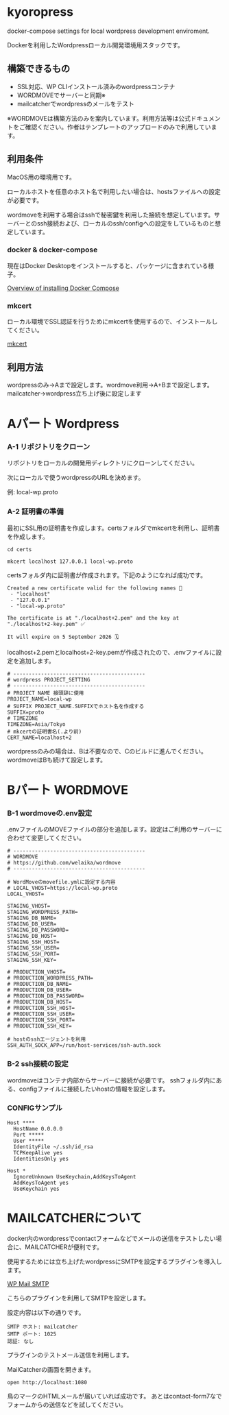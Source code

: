 # kyoropress
 docker-compose settings for local wordpress development enviroment.

 Dockerを利用したWordpressローカル開発環境用スタックです。

 ## 構築できるもの

* SSL対応、WP CLIインストール済みのwordpressコンテナ
* WORDMOVEでサーバーと同期※
* mailcatcherでwordpressのメールをテスト

※WORDMOVEは構築方法のみを案内しています。利用方法等は公式ドキュメントをご確認ください。作者はテンプレートのアップロードのみで利用しています。

 ## 利用条件

MacOS用の環境用です。

ローカルホストを任意のホスト名で利用したい場合は、hostsファイルへの設定が必要です。

wordmoveを利用する場合はsshで秘密鍵を利用した接続を想定しています。サーバーとのssh接続および、ローカルのssh/configへの設定をしているものと想定しています。

### docker & docker-compose

現在はDocker Desktopをインストールすると、パッケージに含まれている様子。

[Overview of installing Docker Compose](https://docs.docker.com/compose/install/)

### mkcert

ローカル環境でSSL認証を行うためにmkcertを使用するので、インストールしてください。

[mkcert](https://github.com/FiloSottile/mkcert)

## 利用方法

wordpressのみ->Aまで設定します。wordmove利用->A+Bまで設定します。mailcatcher->wordpress立ち上げ後に設定します

# Aパート Wordpress

### A-1 リポジトリをクローン

リポジトリをローカルの開発用ディレクトリにクローンしてください。

次にローカルで使うwordpressのURLを決めます。

例: local-wp.proto

### A-2 証明書の準備

最初にSSL用の証明書を作成します。certsフォルダでmkcertを利用し、証明書を作成します。

```
cd certs

mkcert localhost 127.0.0.1 local-wp.proto
```

certsフォルダ内に証明書が作成されます。下記のようになれば成功です。

```
Created a new certificate valid for the following names 📜
 - "localhost"
 - "127.0.0.1"
 - "local-wp.proto"

The certificate is at "./localhost+2.pem" and the key at "./localhost+2-key.pem" ✅

It will expire on 5 September 2026 🗓
```

localhost+2.pemとlocalhost+2-key.pemが作成されたので、.envファイルに設定を追加します。

```
# -------------------------------------------
# wordpress PROJECT_SETTING
# -------------------------------------------
# PROJECT NAME 接頭辞に使用
PROJECT_NAME=local-wp
# SUFFIX PROJECT_NAME.SUFFIXでホスト名を作成する
SUFFIX=proto
# TIMEZONE
TIMEZONE=Asia/Tokyo
# mkcertの証明書名(.より前)
CERT_NAME=localhost+2
```

wordpressのみの場合は、Bは不要なので、Cのビルドに進んでください。wordmoveはBも続けて設定します。

# Bパート WORDMOVE

### B-1 wordmoveの.env設定

.envファイルのMOVEファイルの部分を追加します。設定はご利用のサーバーに合わせて変更してください。

```
# -------------------------------------------
# WORDMOVE
# https://github.com/welaika/wordmove
# -------------------------------------------

# WordMoveのmovefile.ymlに設定する内容
# LOCAL_VHOST=https://local-wp.proto
LOCAL_VHOST=

STAGING_VHOST=
STAGING_WORDPRESS_PATH=
STAGING_DB_NAME=
STAGING_DB_USER=
STAGING_DB_PASSWORD=
STAGING_DB_HOST=
STAGING_SSH_HOST=
STAGING_SSH_USER=
STAGING_SSH_PORT=
STAGING_SSH_KEY=

# PRODUCTION_VHOST=
# PRODUCTION_WORDPRESS_PATH=
# PRODUCTION_DB_NAME=
# PRODUCTION_DB_USER=
# PRODUCTION_DB_PASSWORD=
# PRODUCTION_DB_HOST=
# PRODUCTION_SSH_HOST=
# PRODUCTION_SSH_USER=
# PRODUCTION_SSH_PORT=
# PRODUCTION_SSH_KEY=

# hostのsshエージェントを利用
SSH_AUTH_SOCK_APP=/run/host-services/ssh-auth.sock
```

### B-2 ssh接続の設定

wordmoveはコンテナ内部からサーバーに接続が必要です。
sshフォルダ内にある、configファイルに接続したいhostの情報を設定します。

### CONFIGサンプル
```
Host ****
  HostName 0.0.0.0
  Port *****
  User *****
  IdentityFile ~/.ssh/id_rsa
  TCPKeepAlive yes
  IdentitiesOnly yes

Host *
  IgnoreUnknown UseKeychain,AddKeysToAgent
  AddKeysToAgent yes
  UseKeychain yes
```

# MAILCATCHERについて

docker内のwordpressでcontactフォームなどでメールの送信をテストしたい場合に、MAILCATCHERが便利です。

使用するためには立ち上げたwordpressにSMTPを設定するプラグインを導入します。

[WP Mail SMTP](https://ja.wordpress.org/plugins/wp-mail-smtp/)

こちらのプラグインを利用してSMTPを設定します。

設定内容は以下の通りです。

```
SMTP ホスト: mailcatcher
SMTP ポート: 1025
認証: なし
```

プラグインのテストメール送信を利用します。

MailCatcherの画面を開きます。

```
open http://localhost:1080
```

鳥のマークのHTMLメールが届いていれば成功です。
あとはcontact-form7なでフォームからの送信などを試してください。


